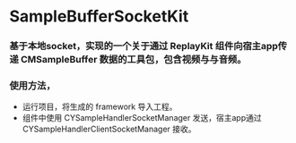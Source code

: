 # SampleBufferSocketKit
### 基于本地socket，实现的一个关于通过 ReplayKit 组件向宿主app传递 CMSampleBuffer 数据的工具包，包含视频与与音频。
### 使用方法，
  - 运行项目，将生成的 framework 导入工程。
  - 组件中使用 CYSampleHandlerSocketManager 发送，宿主app通过 CYSampleHandlerClientSocketManager 接收。

